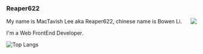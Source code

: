 ### Reaper622

<img align="right" src="https://github-readme-stats.vercel.app/api?username=reaper622&show_icons=true&icon_color=0366d6&text_color=24292e&bg_color=ffffff&hide_title=true" />

My name is MacTavish Lee aka Reaper622, chinese name is Bowen Li.

I'm a Web FrontEnd Developer.

<img
  alt="Top Langs"
  src="https://github-readme-stats.vercel.app/api/top-langs/?username=wjq990112"
/>

<!--
**Reaper622/Reaper622** is a ✨ _special_ ✨ repository because its `README.md` (this file) appears on your GitHub profile.

Here are some ideas to get you started:

- 🔭 I’m currently working on ...
- 🌱 I’m currently learning ...
- 👯 I’m looking to collaborate on ...
- 🤔 I’m looking for help with ...
- 💬 Ask me about ...
- 📫 How to reach me: ...
- 😄 Pronouns: ...
- ⚡ Fun fact: ...
-->
